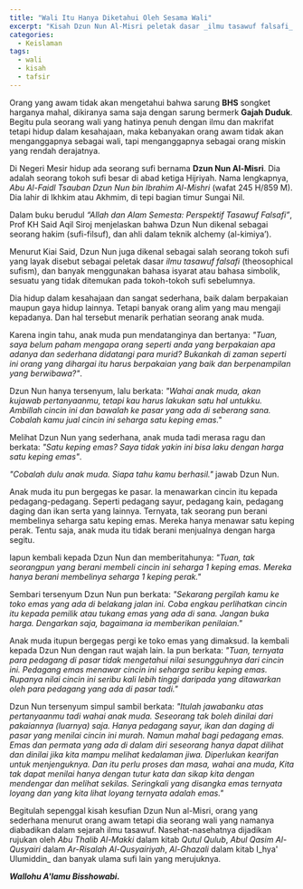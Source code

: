 ```yaml
---
title: "Wali Itu Hanya Diketahui Oleh Sesama Wali"
excerpt: "Kisah Dzun Nun Al-Misri peletak dasar _ilmu tasawuf falsafi_ (theosophical sufism)"
categories:
  - Keislaman
tags:
  - wali
  - kisah
  - tafsir
---
```



Orang yang awam tidak akan mengetahui bahwa sarung **BHS** songket harganya mahal, dikiranya sama saja dengan sarung bermerk **Gajah Duduk**. Begitu pula seorang wali yang hatinya penuh dengan ilmu dan makrifat tetapi hidup dalam kesahajaan, maka kebanyakan orang awam tidak akan menganggapnya sebagai wali, tapi menganggapnya sebagai orang miskin yang rendah derajatnya.

Di Negeri Mesir hidup ada seorang sufi bernama **Dzun Nun Al-Misri**. Dia adalah seorang tokoh sufi besar di abad ketiga Hijriyah. Nama lengkapnya, _Abu Al-Faidl Tsauban Dzun Nun bin Ibrahim Al-Mishri_ (wafat 245 H/859 M). Dia lahir di Ikhkim atau Akhmim, di tepi bagian timur Sungai Nil.

Dalam buku berudul _“Allah dan Alam Semesta: Perspektif Tasawuf Falsafi”_, Prof KH Said Aqil Siroj menjelaskan bahwa Dzun Nun dikenal sebagai seorang hakim (sufi-filsuf), dan ahli dalam teknik alchemy (al-kimiya’).

Menurut Kiai Said, Dzun Nun juga dikenal sebagai salah seorang tokoh sufi yang layak disebut sebagai peletak dasar _ilmu tasawuf falsafi_ (theosophical sufism), dan banyak menggunakan bahasa isyarat atau bahasa simbolik, sesuatu yang tidak ditemukan pada tokoh-tokoh sufi sebelumnya.

Dia hidup dalam kesahajaan dan sangat sederhana, baik dalam berpakaian maupun gaya hidup lainnya. Tetapi banyak orang alim yang mau mengaji kepadanya. Dan hal tersebut menarik perhatian seorang anak muda.

Karena ingin tahu, anak muda pun mendatanginya dan bertanya: _"Tuan, saya belum paham mengapa orang seperti anda yang berpakaian apa adanya dan sederhana didatangi para murid? Bukankah di zaman seperti ini orang yang dihargai itu harus berpakaian yang baik dan berpenampilan yang berwibawa?"_. 

Dzun Nun hanya tersenyum, lalu berkata: _"Wahai anak muda, akan kujawab pertanyaanmu, tetapi kau harus lakukan satu hal untukku. Ambillah cincin ini dan bawalah ke pasar yang ada di seberang sana. Cobalah kamu jual cincin ini seharga satu keping emas."_

Melihat Dzun Nun yang sederhana, anak muda tadi merasa ragu dan berkata: _"Satu keping emas? Saya tidak yakin ini bisa laku dengan harga satu keping emas"_.

_"Cobalah dulu anak muda. Siapa tahu kamu berhasil."_ jawab Dzun Nun.

Anak muda itu pun bergegas ke pasar. Ia menawarkan cincin itu kepada pedagang-pedagang. Seperti pedagang sayur, pedagang kain, pedagang daging dan ikan serta yang lainnya. Ternyata, tak seorang pun berani membelinya seharga satu keping emas. Mereka hanya menawar satu keping perak. Tentu saja, anak muda itu tidak berani menjualnya dengan harga segitu. 

Iapun kembali kepada Dzun Nun dan memberitahunya: _"Tuan, tak seorangpun yang berani membeli cincin ini seharga 1 keping emas. Mereka hanya berani membelinya seharga 1 keping perak."_

Sembari tersenyum Dzun Nun pun berkata: _"Sekarang pergilah kamu ke toko emas yang ada di belakang jalan ini. Coba engkau perlihatkan cincin itu kepada pemilik atau tukang emas yang ada di sana. Jangan buka harga. Dengarkan saja, bagaimana ia memberikan penilaian."_

Anak muda itupun bergegas pergi ke toko emas yang dimaksud. Ia kembali kepada Dzun Nun dengan raut wajah lain. Ia pun berkata: _"Tuan, ternyata para pedagang di pasar tidak mengetahui nilai sesungguhnya dari cincin ini. Pedagang emas menawar cincin ini seharga seribu keping emas. Rupanya nilai cincin ini seribu kali lebih tinggi daripada yang ditawarkan oleh para pedagang yang ada di pasar tadi."_

Dzun Nun tersenyum simpul sambil berkata: _"Itulah jawabanku atas pertanyaanmu tadi wahai anak muda. Seseorang tak boleh dinilai dari pakaiannya (luarnya) saja. Hanya pedagang sayur, ikan dan daging di pasar yang menilai cincin ini murah. Namun mahal bagi pedagang emas. Emas dan permata yang ada di dalam diri seseorang hanya dapat dilihat dan dinilai jika kita mampu melihat kedalaman jiwa. Diperlukan kearifan untuk menjenguknya. Dan itu perlu proses dan masa, wahai ana muda, Kita tak dapat menilai hanya dengan tutur kata dan sikap kita dengan mendengar dan melihat sekilas. Seringkali yang disangka emas ternyata loyang dan yang kita lihat loyang ternyata adalah emas."_

Begitulah sepenggal kisah kesufian Dzun Nun al-Misri, orang yang sederhana menurut orang awam tetapi dia seorang wali yang namanya diabadikan dalam sejarah ilmu tasawuf. Nasehat-nasehatnya dijadikan rujukan oleh _Abu Thalib Al-Makki_ dalam kitab _Qutul Qulub_, _Abul Qasim Al-Qusyairi_ dalam _Ar-Risalah Al-Qusyairiyah_, _Al-Ghazali_ dalam kitab I_hya' Ulumiddin_ dan banyak ulama sufi lain yang merujuknya.

**_Wallohu A'lamu Bisshowabi._**